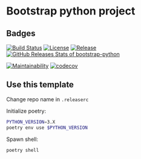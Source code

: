# Bootstrap python project

## Badges

[![Build Status](https://github.com/thibaultserti/bootstrap-python/actions/workflows/release.yaml/badge.svg)](https://github.com/thibaultserti/bootstrap-python/actions/workflows/release.yaml)
[![License](https://img.shields.io/github/license/thibaultserti/bootstrap-python)](/LICENSE)
[![Release](https://img.shields.io/github/release/thibaultserti/bootstrap-python.svg)](https://github.com/thibaultserti/bootstrap-python/releases/latest)
[![GitHub Releases Stats of bootstrap-python](https://img.shields.io/github/downloads/thibaultserti/bootstrap-python/total.svg?logo=github)](https://somsubhra.github.io/github-release-stats/?username=thibaultserti&repository=bootstrap-python)


[![Maintainability](https://api.codeclimate.com/v1/badges/b4999e390142bda9be41/maintainability)](https://codeclimate.com/github/thibaultserti/bootstrap-python/maintainability)
[![codecov](https://codecov.io/gh/thibaultserti/bootstrap-python/branch/main/graph/badge.svg?token=5BO47LR632)](https://codecov.io/gh/thibaultserti/bootstrap-python)

## Use this template

Change repo name in `.releaserc`

Initialize poetry:

```bash
PYTHON_VERSION=3.X
poetry env use $PYTHON_VERSION
```

Spawn shell:

```bash
poetry shell
```
